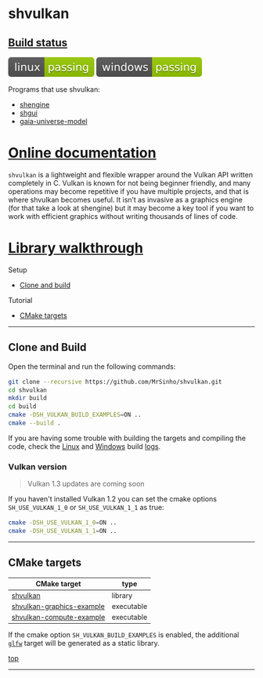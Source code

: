 
# shvulkan

## [Build status](https://github.com/MrSinho/ShVulkan/tree/main/.shci)

[![linux_badge](.shci/linux-status.svg)](https://github.com/MrSinho/ShVulkan/tree/main/.shci/linux-log.md)
[![windows_badge](.shci/windows-status.svg)](https://github.com/MrSinho/ShVulkan/tree/main/.shci/windows-log.md)

Programs that use shvulkan:
* [shengine](https://github.com/mrsinho/shengine)
* [shgui](https://github.com/mrsinho/shgui)
* [gaia-universe-model](https://github.com/mrsinho/gaia-universe-model)

# [Online documentation](https://mrsinho.github.io/docs/shvulkan/index)

`shvulkan` is a lightweight and flexible wrapper around the Vulkan API written completely in C. Vulkan is known for not being beginner friendly, and many operations may become repetitive if you have multiple projects, and that is where shvulkan becomes useful. It isn’t as invasive as a graphics engine (for that take a look at shengine) but it may become a key tool if you want to work with efficient graphics without writing thousands of lines of code.

# [Library walkthrough](https://mrsinho.github.io/docs/shvulkan/library-walkthrough)

Setup
* [Clone and build](#clone-and-build)

Tutorial
* [CMake targets](#cmake-targets)

---

## Clone and Build

Open the terminal and run the following commands:
```bash
git clone --recursive https://github.com/MrSinho/shvulkan.git
cd shvulkan
mkdir build
cd build
cmake -DSH_VULKAN_BUILD_EXAMPLES=ON ..
cmake --build .
```

If you are having some trouble with building the targets and compiling the code, check the [Linux](https://github.com/MrSinho/shvulkan/blob/main/.shci/linux-log.md) and [Windows](https://github.com/MrSinho/shvulkan/blob/main/.shci/windows-log.md) build [logs](https://github.com/MrSinho/shvulkan/blob/main/.shci).

### Vulkan version
> Vulkan 1.3 updates are coming soon

If you haven't installed Vulkan 1.2 you can set the cmake options `SH_USE_VULKAN_1_0` or `SH_USE_VULKAN_1_1` as true:
```bash
cmake -DSH_USE_VULKAN_1_0=ON ..
cmake -DSH_USE_VULKAN_1_1=ON ..
```

---

## CMake targets

| CMake target                                           | type       |
|--------------------------------------------------------|------------|
| [shvulkan](../ShVulkan/index)                       	 | library    |
| [shvulkan-graphics-example](#graphics-example)         | executable |
| [shvulkan-compute-example](#compute-example)           | executable |

If the cmake option `SH_VULKAN_BUILD_EXAMPLES` is enabled, the additional [`glfw`](https://github.com/glfw/glfw) target will be generated as a static library.

[top](#shvulkan)
 
---
